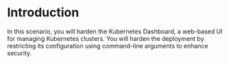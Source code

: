 # Introduction

In this scenario, you will harden the Kubernetes Dashboard, a web-based UI for managing Kubernetes clusters. You will harden the deployment by restricting its configuration using command-line arguments to enhance security.
